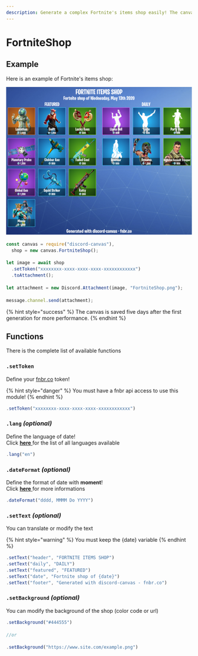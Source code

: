 ```yaml
---
description: Generate a complex Fortnite's items shop easily! The canvas is responsive.
---
```


# FortniteShop

## Example

Here is an example of Fortnite's items shop:

![It&apos;s an example](../.gitbook/assets/fortniteshop.png)

```javascript
const canvas = require("discord-canvas"),
  shop = new canvas.FortniteShop();
  
let image = await shop
  .setToken("xxxxxxxx-xxxx-xxxx-xxxx-xxxxxxxxxxxx")
  .toAttachment();

let attachment = new Discord.Attachment(image, "FortniteShop.png");

message.channel.send(attachment);
```

{% hint style="success" %}
The canvas is saved five days after the first generation for more performance.
{% endhint %}

## Functions

There is the complete list of available functions

### `.setToken`

Define your [fnbr.co](https://fnbr.co/api/docs) token!

{% hint style="danger" %}
You must have a fnbr api access to use this module!
{% endhint %}

```javascript
.setToken("xxxxxxxx-xxxx-xxxx-xxxx-xxxxxxxxxxxx")
```

### `.lang` _\(optional\)_

Define the language of date!  
Click [**here** ](https://www.ge.com/digital/documentation/predix-services/c_custom_locale_support.html)for the list of all languages available

```javascript
.lang("en")
```

### `.dateFormat` _\(optional\)_

Define the format of date with **moment**!  
Click [**here** ](https://momentjs.com/docs/#/displaying/format/)for more informations

```javascript
.dateFormat("dddd, MMMM Do YYYY")
```

### `.setText` _\(optional\)_

You can translate or modify the text

{% hint style="warning" %}
You must keep the {date} variable
{% endhint %}

```javascript
.setText("header", "FORTNITE ITEMS SHOP")
.setText("daily", "DAILY")
.setText("featured", "FEATURED")
.setText("date", "Fortnite shop of {date}")
.setText("footer", "Generated with discord-canvas - fnbr.co")
```

### `.setBackground` _\(optional\)_

You can modify the background of the shop \(color code or url\)

```javascript
.setBackground("#444555")

//or

.setBackground("https://www.site.com/example.png")
```



